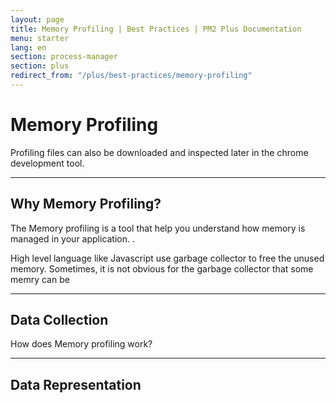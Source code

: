 ```yaml
---
layout: page
title: Memory Profiling | Best Practices | PM2 Plus Documentation
menu: starter
lang: en
section: process-manager
section: plus
redirect_from: "/plus/best-practices/memory-profiling"
---
```


# Memory Profiling

Profiling files can also be downloaded and inspected later in the chrome development tool.

---

## Why Memory Profiling?

The Memory profiling is a tool that help you understand how memory is managed in your application. .

High level language like Javascript use garbage collector to free the unused memory. Sometimes, it is not obvious for the garbage collector that some memry can be 

---

## Data Collection

How does Memory profiling work?


---

## Data Representation